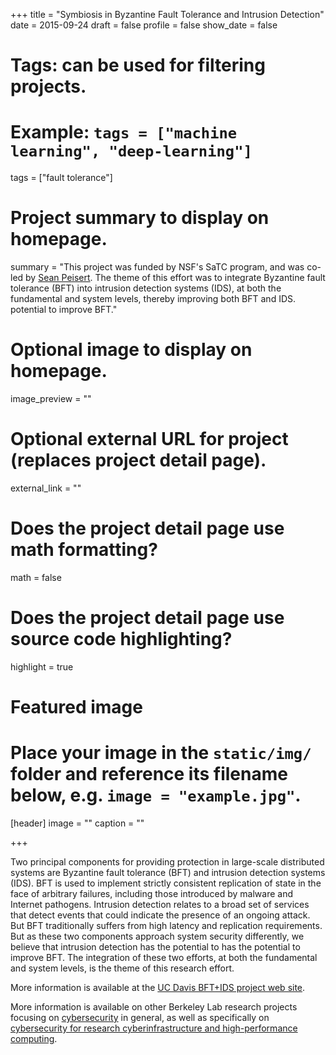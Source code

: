 +++
title = "Symbiosis in Byzantine Fault Tolerance and Intrusion Detection"
date = 2015-09-24
draft = false
profile = false
show_date = false

# Tags: can be used for filtering projects.
# Example: `tags = ["machine learning", "deep-learning"]`
tags = ["fault tolerance"]

# Project summary to display on homepage.
summary = "This project was funded by NSF's SaTC program, and was co-led by [Sean Peisert](https://www.cs.ucdavis.edu/~peisert/). The theme of this effort was to integrate Byzantine fault tolerance (BFT) into intrusion detection systems (IDS), at both the fundamental and system levels, thereby improving both BFT and IDS. potential to improve BFT."

# Optional image to display on homepage.
image_preview = ""

# Optional external URL for project (replaces project detail page).
external_link = ""

# Does the project detail page use math formatting?
math = false

# Does the project detail page use source code highlighting?
highlight = true

# Featured image
# Place your image in the `static/img/` folder and reference its filename below, e.g. `image = "example.jpg"`.
[header]
image = ""
caption = ""

+++

 Two principal components for providing protection in large-scale distributed systems are Byzantine fault tolerance (BFT) and intrusion detection systems (IDS). BFT is used to implement strictly consistent replication of state in the face of arbitrary failures, including those introduced by malware and Internet pathogens. Intrusion detection relates to a broad set of services that detect events that could indicate the presence of an ongoing attack. But BFT traditionally suffers from high latency and replication requirements. But as these two components approach system security differently, we believe that intrusion detection has the potential to has the potential to improve BFT. The integration of these two efforts, at both the fundamental and system levels, is the theme of this research effort. 
  
More information is available at the [UC Davis BFT+IDS project web site](http://www.cs.ucdavis.edu/%7Epeisert/projects/bftids.html).

More information is available on other Berkeley Lab research projects focusing on [cybersecurity](/projects/) in general, as well as specifically on [cybersecurity for research cyberinfrastructure and high-performance computing](/research/research-cyberinfrastructure/).
